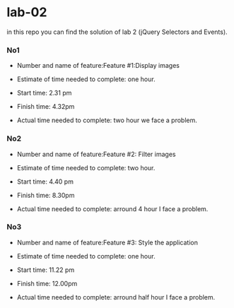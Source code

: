 # lab-02
in this repo you can find the solution of lab 2 (jQuery Selectors and Events).

### No1
* Number and name of feature:Feature #1:Display images

* Estimate of time needed to complete: 
one hour.

* Start time: 2.31 pm

* Finish time: 4.32pm

* Actual time needed to complete: two hour we face a problem.

### No2
* Number and name of feature:Feature #2: Filter images

* Estimate of time needed to complete: 
two hour.

* Start time: 4.40 pm

* Finish time: 8.30pm

* Actual time needed to complete: arround 4 hour I face a problem.

### No3
* Number and name of feature:Feature #3: Style the application

* Estimate of time needed to complete: 
one hour.

* Start time: 11.22 pm

* Finish time: 12.00pm

* Actual time needed to complete: arround half hour I face a problem.

